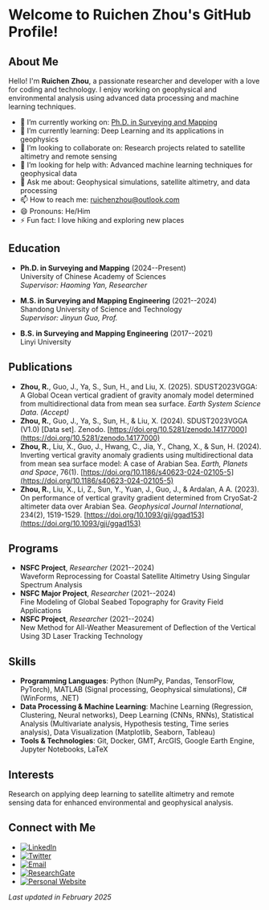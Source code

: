 # Welcome to Ruichen Zhou's GitHub Profile!

## About Me

Hello! I'm **Ruichen Zhou**, a passionate researcher and developer with a love for coding and technology. I enjoy working on geophysical and environmental analysis using advanced data processing and machine learning techniques.

- 🔭 I’m currently working on: [Ph.D. in Surveying and Mapping](https://example.com)
- 🌱 I’m currently learning: Deep Learning and its applications in geophysics
- 👯 I’m looking to collaborate on: Research projects related to satellite altimetry and remote sensing
- 🤔 I’m looking for help with: Advanced machine learning techniques for geophysical data
- 💬 Ask me about: Geophysical simulations, satellite altimetry, and data processing
- 📫 How to reach me: [ruichenzhou@outlook.com](mailto:ruichenzhou@outlook.com)
- 😄 Pronouns: He/Him
- ⚡ Fun fact: I love hiking and exploring new places

## Education

- **Ph.D. in Surveying and Mapping** (2024--Present)  
  University of Chinese Academy of Sciences  
  *Supervisor: Haoming Yan, Researcher*

- **M.S. in Surveying and Mapping Engineering** (2021--2024)  
  Shandong University of Science and Technology  
  *Supervisor: Jinyun Guo, Prof.*

- **B.S. in Surveying and Mapping Engineering** (2017--2021)  
  Linyi University

## Publications

- **Zhou, R.**, Guo, J., Ya, S., Sun, H., and Liu, X. (2025). SDUST2023VGGA: A Global Ocean vertical gradient of gravity anomaly model determined from multidirectional data from mean sea surface. *Earth System Science Data*. *(Accept)*
- **Zhou, R.**, Guo, J., Ya, S., Sun, H., & Liu, X. (2024). SDUST2023VGGA (V1.0) [Data set]. Zenodo. [https://doi.org/10.5281/zenodo.14177000](https://doi.org/10.5281/zenodo.14177000)
- **Zhou, R.**, Liu, X., Guo, J., Hwang, C., Jia, Y., Chang, X., & Sun, H. (2024). Inverting vertical gravity anomaly gradients using multidirectional data from mean sea surface model: A case of Arabian Sea. *Earth, Planets and Space*, 76(1). [https://doi.org/10.1186/s40623-024-02105-5](https://doi.org/10.1186/s40623-024-02105-5)
- **Zhou, R.**, Liu, X., Li, Z., Sun, Y., Yuan, J., Guo, J., & Ardalan, A A. (2023). On performance of vertical gravity gradient determined from CryoSat-2 altimeter data over Arabian Sea. *Geophysical Journal International*, 234(2), 1519-1529. [https://doi.org/10.1093/gji/ggad153](https://doi.org/10.1093/gji/ggad153)

## Programs

- **NSFC Project**, *Researcher* (2021--2024)  
  Waveform Reprocessing for Coastal Satellite Altimetry Using Singular Spectrum Analysis
- **NSFC Major Project**, *Researcher* (2021--2024)  
  Fine Modeling of Global Seabed Topography for Gravity Field Applications
- **NSFC Project**, *Researcher* (2021--2024)  
  New Method for All-Weather Measurement of Deflection of the Vertical Using 3D Laser Tracking Technology

## Skills

- **Programming Languages**: Python (NumPy, Pandas, TensorFlow, PyTorch), MATLAB (Signal processing, Geophysical simulations), C# (WinForms, .NET)
- **Data Processing & Machine Learning**: Machine Learning (Regression, Clustering, Neural networks), Deep Learning (CNNs, RNNs), Statistical Analysis (Multivariate analysis, Hypothesis testing, Time series analysis), Data Visualization (Matplotlib, Seaborn, Tableau)
- **Tools & Technologies**: Git, Docker, GMT, ArcGIS, Google Earth Engine, Jupyter Notebooks, LaTeX

## Interests

Research on applying deep learning to satellite altimetry and remote sensing data for enhanced environmental and geophysical analysis.

## Connect with Me

- [![LinkedIn](https://img.shields.io/badge/-LinkedIn-blue?style=flat&logo=linkedin)](https://www.linkedin.com/in/your-profile)
- [![Twitter](https://img.shields.io/badge/-Twitter-blue?style=flat&logo=twitter&logoColor=white)](https://twitter.com/your-profile)
- [![Email](https://img.shields.io/badge/-Email-gray?style=flat&logo=gmail&logoColor=white)](mailto:ruichenzhou@outlook.com)
- [![ResearchGate](https://img.shields.io/badge/-ResearchGate-green?style=flat&logo=researchgate)](https://www.researchgate.net/profile/Ruichen-Zhou-2)
- [![Personal Website](https://img.shields.io/badge/-Personal%20Website-blue?style=flat&logo=internet-explorer)](https://zhou-ruichen.github.io/)

*Last updated in February 2025*
